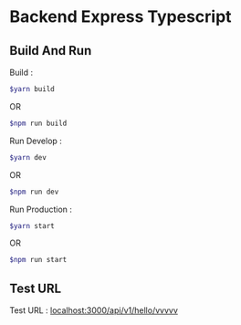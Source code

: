 # Backend Express Typescript

## Build And Run

Build :

```bash
$yarn build
```

OR

```bash
$npm run build
```

Run Develop :

```bash
$yarn dev
```

OR

```bash
$npm run dev
```

Run Production :

```bash
$yarn start
```

OR

```bash
$npm run start
```

## Test URL

Test URL : [localhost:3000/api/v1/hello/vvvvv](http://localhost:3000/api/v1/hello/vvvvv)
